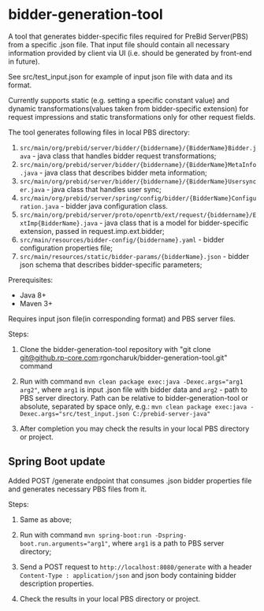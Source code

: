 # bidder-generation-tool

A tool that generates bidder-specific files required for PreBid Server(PBS) from a specific .json file. 
That input file should contain all necessary information provided by client via UI (i.e. should be generated by front-end in future).

See src/test_input.json for example of input json file with data and its format.

Currently supports static (e.g. setting a specific constant value) and dynamic transformations(values taken from bidder-specific extension) for request impressions and static transformations only for other request fields.

The tool generates following files in local PBS directory:
1. `src/main/org/prebid/server/bidder/{biddername}/{BidderName}Bidder.java` - java class that handles bidder request transformations;
2. `src/main/org/prebid/server/bidder/{biddername}/{BidderName}MetaInfo.java` - java class that describes bidder meta information;
3. `src/main/org/prebid/server/bidder/{biddername}/{BidderName}Usersyncer.java` - java class that handles user sync;
4. `src/main/org/prebid/server/spring/config/bidder/{BidderName}Configuration.java` - bidder java configuration class.
5. `src/main/org/prebid/server/proto/openrtb/ext/request/{biddername}/ExtImp{BidderName}.java` - java class that is a model for bidder-specific extension, passed in request.imp.ext.bidder;
6. `src/main/resources/bidder-config/{biddername}.yaml` - bidder configuration properties file;
7. `src/main/resources/static/bidder-params/{bidderName}.json` - bidder json schema that describes bidder-specific parameters;

Prerequisites:
- Java 8+
- Maven 3+

Requires input json file(in corresponding format) and PBS server files.

Steps:

1. Clone the bidder-generation-tool repository with "git clone git@github.rp-core.com:rgoncharuk/bidder-generation-tool.git" command

2. Run with command `mvn clean package exec:java -Dexec.args="arg1 arg2"`, where `arg1` is input .json file with bidder data and `arg2` - path to PBS server directory. Path can be relative to bidder-generation-tool or absolute, separated by space only, e.g.: 
`mvn clean package exec:java -Dexec.args="src/test_input.json C:/prebid-server-java"`

3. After completion you may check the results in your local PBS directory or project.

## Spring Boot update

Added POST /generate endpoint that consumes .json bidder properties file and generates necessary PBS files from it.

Steps:

1. Same as above;

2. Run with command `mvn spring-boot:run -Dspring-boot.run.arguments="arg1"`, where `arg1` is a path to PBS server directory;

3. Send a POST request to `http://localhost:8080/generate` with a header `Content-Type : application/json` and json body containing bidder description properties.

4. Check the results in your local PBS directory or project.